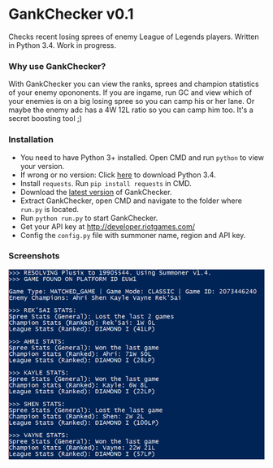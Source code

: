 # GankChecker v0.1
Checks recent losing sprees of enemy League of Legends players. Written in Python 3.4. Work in progress.

### Why use GankChecker?
With GankChecker you can view the ranks, sprees and champion statistics of your enemy opononents. If you are ingame, run GC and view which of your enemies is on a big losing spree so you can camp his or her lane. Or maybe the enemy adc has a 4W 12L ratio so you can camp him too. It's a secret boosting tool ;)

### Installation
 - You need to have Python 3+ installed. Open CMD and run `python` to view your version. 
 - If wrong or no version: Click <a href="https://www.python.org/downloads/release/python-340/">here</a> to download Python 3.4.
 - Install `requests`. Run `pip install requests` in CMD.
 - Download the <a href="https://github.com/TerryDEV/GankChecker/releases">latest version</a> of GankChecker.
 - Extract GankChecker, open CMD and navigate to the folder where `run.py` is located.
 - Run `python run.py` to start GankChecker.
 - Get your API key at http://developer.riotgames.com/
 - Config the `config.py` file with summoner name, region and API key.
 
### Screenshots
<p align="center"><img src="https://raw.githubusercontent.com/TerryDEV/GankChecker/master/screenshots/GankCheck.PNG"></p>
